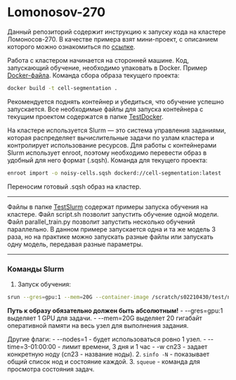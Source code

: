 # Lomonosov-270

Данный репозиторий содержит инструкцию к запуску кода на кластере Ломоносов-270.
В качестве примера взят мини-проект, с описанием которого можно ознакомиться по [ссылке](https://vkvideo.ru/video-227335000_456239038?t=59s).

Работа с кластером начинается на сторонней машине. Код, запускающий обучение, необходимо упаковать в Docker. Пример [Docker-файла](https://github.com/KourtKardash/Lomonosov-270/blob/main/TestDocker/Dockerfile).
Команда сбора образа текущего проекта:

```bash
docker build -t cell-segmentation .
```
Рекомендуется поднять контейнер и убедиться, что обучение успешно запускается. Все необходимые файлы для запуска контейнера с текущим проектом содержатся в папке [TestDocker](https://github.com/KourtKardash/Lomonosov-270/tree/main/TestDocker).

На кластере используется Slurm — это система управления заданиями, которая распределяет вычислительные задачи по узлам кластера и контролирует использование ресурсов. 
Для работы с контейнерами Slurm использует enroot, поэтому необходимо перевести образ в удобный для него формат (.sqsh). Команда для текущего проекта:

```bash
enroot import -o noisy-cells.sqsh dockerd://cell-segmentation:latest
```

Переносим готовый .sqsh образ на кластер.

---

Файлы в папке [TestSlurm](https://github.com/KourtKardash/Lomonosov-270/tree/main/TestSlurm) содержат примеры запуска обучения на кластере. Файл script.sh позволит запустить обучение одной модели. Файл parallel_train.py позволит запустить несколько обучений параллельно. В данном примере запускается одна и та же модель 3 раза, но на практике можно запускать разные файлы или запускать одну модель, передавая разные параметры.

---

### Команды Slurm

1. Запуск обучения:
```bash
srun --gres=gpu:1 --mem=20G --container-image /scratch/s02210430/test/noisy-cells.sqsh --container-mounts /scratch/s02210430/test/data:/workspace/data bash -c 'python3 code/nn.py' > output.log 2>&1
```
**Путь к образу обязательно должен быть абсолютным!**
    - --gres=gpu:1 выделяет 1 GPU для задачи.
    - --mem=20G выделяет 20 гигабайт оперативной памяти на весь узел для выполнения задания.

  Другие флаги:
    - --nodes=1 - будет использоваться ровно 1 узел.
    - --time=3-01:00:00 - лимит времени, 3 дня и 1 час
    - -w cn23 - задает конкретную ноду (cn23 - название ноды).
2. `sinfo -N` - показывает общий список нод и состояние каждой.
3. `squeue` - команда для просмотра состояния задач.

